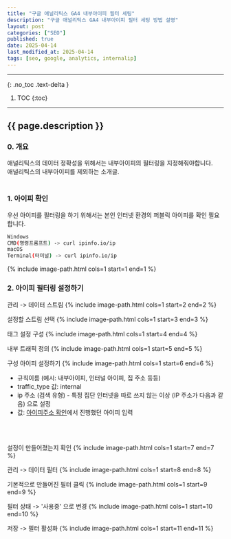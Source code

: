 ```yaml
---
title: "구글 애널리틱스 GA4 내부아이피 필터 세팅"
description: "구글 애널리틱스 GA4 내부아이피 필터 세팅 방법 설명"
layout: post
categories: ["SEO"]
published: true
date: 2025-04-14
last_modified_at: 2025-04-14
tags: [seo, google, analytics, internalip]
---
```

---
{: .no_toc .text-delta }

1. TOC
{:toc}
---

<!-- 글의 제목은 ##
    나머지 큰 제목은 ###
    이후 나머지는 3개이상 -->

## {{ page.description }}

### 0. 개요
애널리틱스의 데이터 정확성을 위해서는 내부아이피의 필터링을 지정해줘야합니다.<br>
애널리틱스의 내부아이피를 제외하는 소개글.<br>
<br>

### 1. 아이피 확인
우선 아이피를 필터링을 하기 위해서는 본인 인터넷 환경의 퍼블릭 아이피를 확인 필요합니다.<br>
```bash
Windows
CMD(명령프롬프트) -> curl ipinfo.io/ip
macOS
Terminal(터미널) -> curl ipinfo.io/ip
```
{% include image-path.html cols=1 start=1 end=1 %}


### 2. 아이피 필터링 설정하기

관리 -> 데이터 스트림
{% include image-path.html cols=1 start=2 end=2 %}

설정할 스트림 선택
{% include image-path.html cols=1 start=3 end=3 %}

태그 설정 구성
{% include image-path.html cols=1 start=4 end=4 %}

내부 트래픽 정의
{% include image-path.html cols=1 start=5 end=5 %}

구성 아이피 설정하기
{% include image-path.html cols=1 start=6 end=6 %}

- 규칙이름 (예시: 내부아이피, 인터널 아이피, 집 주소 등등)
- traffic_type 값: internal
- ip 주소 (검색 유형) - 특정 집단 인터넷을 따로 쓰지 않는 이상 (IP 주소가 다음과 같음) 으로 설정
- 값: [아이피주소 확인](/2025/04/14/seo-google-analytics-internal#1-아이피-확인)에서 진행했던 아이피 입력<br>
<br>
<br>

설정이 만들어졌는지 확인
{% include image-path.html cols=1 start=7 end=7 %}

관리 -> 데이터 필터
{% include image-path.html cols=1 start=8 end=8 %}

기본적으로 만들어진 필터 클릭
{% include image-path.html cols=1 start=9 end=9 %}


필터 상태 -> '사용중' 으로 변경
{% include image-path.html cols=1 start=10 end=10 %}


저장 -> 필터 활성화
{% include image-path.html cols=1 start=11 end=11 %}